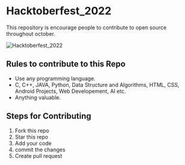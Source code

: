 # Hacktoberfest_2022
This repository is  encourage people to contribute to open source throughout october.  

![ Hacktoberfest_2022](https://user-images.githubusercontent.com/60610128/193233241-0ed224b3-d193-4fd0-9ecc-8420621c0029.png)

## Rules to contribute to this Repo

- Use any programming language.
- C, C++, JAVA, Python, Data Structure and Algorithms, HTML, CSS, Android Projects, Web Developement, AI etc.
- Anything valuable.

## Steps for Contributing

1. Fork this repo
2. Star this repo
3. Add your code
4. commit the changes
5. Create pull request
